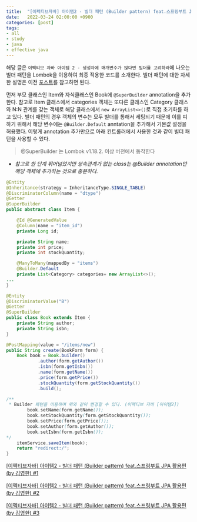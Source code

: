 ```yaml
---
title:  "[이펙티브자바] 아이템2 - 빌더 패턴 (Builder pattern) feat.스프링부트 JPA 활용편 (by 김영한) #2"
date:   2022-03-24 02:00:00 +0900
categories: [post]
tags:
- all
- study
- java
- effective java
---
```


해당 글은 `이펙티브 자바 아이템 2 - 생성자에 매개변수가 많다면 빌더를 고려하라`에 나오는 빌더 패턴을 Lombok을 이용하여 최종 적용한 코드를 소개한다. 빌더 패턴에 대한 자세한 설명은 이전 [포스트](https://jsy1110.github.io/2022/effective-java-builder-pattern-1/)를 참고하면 된다.

먼저 부모 클래스인 Item와 자식클래스인 Book에 `@SuperBuilder` annotation을 추가한다. 참고로 Item 클래스에서 categories 객체는 또다른 클래스인 Category 클래스와 N:N 관계를 갖는 객체로 해당 클래스에서 `new ArrayList<>()`로 직접 초기화를 하고 있다. 빌더 패턴의 경우 객체의 변수는 모두 빌더를 통해서 세팅되기 때문에 이를 피하기 위해서 해당 변수에는 `@Builder.Default` anntation을 추가해서 기본값 설정을 허용했다. 이렇게 annotation 추가만으로 아래 컨트롤러에서 사용한 것과 같이 빌더 패턴을 사용할 수 있다.

> @SuperBuilder 는 Lombok v1.18.2. 이상 버전에서 동작한다
> 

* *참고로 한 단계 뛰어넘었지만 상속관계가 없는 class는 @Builder annotation만 해당 객체에 추가하는 것으로 충분하다.*

```java
@Entity
@Inheritance(strategy = InheritanceType.SINGLE_TABLE)
@DiscriminatorColumn(name = "dtype")
@Getter
@SuperBuilder
public abstract class Item {

    @Id @GeneratedValue
    @Column(name = "item_id")
    private Long id;

    private String name;
    private int price;
    private int stockQuantity;

    @ManyToMany(mappedBy = "items")
    @Builder.Default
    private List<Category> categories= new ArrayList<>();
...
}
```

```java
@Entity
@DiscriminatorValue("B")
@Getter
@SuperBuilder
public class Book extends Item {
    private String author;
    private String isbn;
}
```

```java
@PostMapping(value = "/items/new")
public String create(BookForm form) {
    Book book = Book.builder()
            .author(form.getAuthor())
            .isbn(form.getIsbn())
            .name(form.getName())
            .price(form.getPrice())
            .stockQuantity(form.getStockQuantity())
            .build();

/**
 * Builder 패턴을 이용하여 위와 같이 변경할 수 있다. (이펙티브 자바 [아이템2])
        book.setName(form.getName());
        book.setStockQuantity(form.getStockQuantity());
        book.setPrice(form.getPrice());
        book.setAuthor(form.getAuthor());
        book.setIsbn(form.getIsbn());
*/
    itemService.saveItem(book);
    return "redirect:/";
}
```


[[이펙티브자바] 아이템2 - 빌더 패턴 (Builder pattern) feat.스프링부트 JPA 활용편 (by 김영한) #1](https://jsy1110.github.io/2022/effective-java-builder-pattern-1/)

[[이펙티브자바] 아이템2 - 빌더 패턴 (Builder pattern) feat.스프링부트 JPA 활용편 (by 김영한) #2](https://jsy1110.github.io/2022/effective-java-builder-pattern-2/)

[[이펙티브자바] 아이템2 - 빌더 패턴 (Builder pattern) feat.스프링부트 JPA 활용편 (by 김영한) #3](https://jsy1110.github.io/2022/effective-java-builder-pattern-3/)